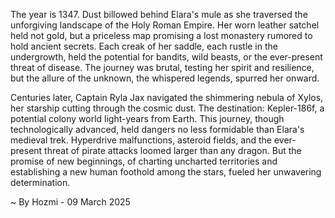 
The year is 1347.  Dust billowed behind Elara's mule as she traversed the unforgiving landscape of the Holy Roman Empire.  Her worn leather satchel held not gold, but a priceless map promising a lost monastery rumored to hold ancient secrets.  Each creak of her saddle, each rustle in the undergrowth, held the potential for bandits, wild beasts, or the ever-present threat of disease.  The journey was brutal, testing her spirit and resilience, but the allure of the unknown, the whispered legends, spurred her onward.

Centuries later, Captain Ryla Jax navigated the shimmering nebula of Xylos, her starship cutting through the cosmic dust.  The destination: Kepler-186f, a potential colony world light-years from Earth.  This journey, though technologically advanced, held dangers no less formidable than Elara's medieval trek.  Hyperdrive malfunctions, asteroid fields, and the ever-present threat of pirate attacks loomed larger than any dragon. But the promise of new beginnings, of charting uncharted territories and establishing a new human foothold among the stars, fueled her unwavering determination.

~ By Hozmi - 09 March 2025
